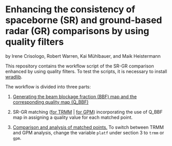# Enhancing the consistency of spaceborne (SR) and ground-based radar (GR) comparisons by using quality filters

by Irene Crisologo, Robert Warren, Kai Mühlbauer, and Maik Heistermann

This repository contains the workflow script of the SR-GR comparison enhanced by using quality filters. To test the scripts, it is necessary to install [wradlib](https://github.com/wradlib/wradlib).

The workflow is divided into three parts:

1. [Generating the beam blockage fraction (BBF) map and the corresponding quality map (Q_BBF)](https://github.com/wradlib/radargpm-beamblockage/blob/master/scripts/01_Beam_Blockage_Map.ipynb)

2. SR-GR matching ([for TRMM](https://github.com/wradlib/radargpm-beamblockage/blob/master/scripts/02_Workflow_TRMM.ipynb) | [for GPM](https://github.com/wradlib/radargpm-beamblockage/blob/master/scripts/03_Workflow_GPM.ipynb)) incorporating the use of Q_BBF map in assigning a quality value for each matched point. 

3. [Comparison and analysis of matched points.](https://github.com/wradlib/radargpm-beamblockage/blob/master/scripts/04_Overpass_analysis.ipynb) To switch between TRMM and GPM analysis, change the variable `platf` under section 3 to `trmm` or `gpm`.
